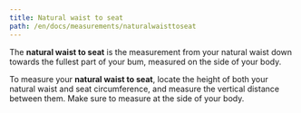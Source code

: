 ```yaml
---
title: Natural waist to seat
path: /en/docs/measurements/naturalwaisttoseat
---
```


The **natural waist to seat** is the measurement from your natural waist down towards the fullest part of your bum, measured on the side of your body.

To measure your **natural waist to seat**, locate the height of both your natural waist and seat circumference, and measure the vertical distance between them. Make sure to measure at the side of your body.
